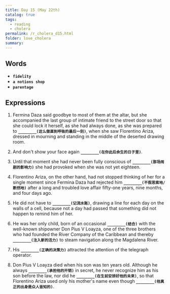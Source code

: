```yaml
---
title: Day 15 (May 22th)
catalog: true
tags: 
  - reading
  - cholera
permalink: /r_cholera_d15.html
folder: love_cholera
summary: 
---
```


## Words

-   <b data-toggle="tooltip" data-original-title="{{site.data.glossary.fidelity}}">`fidelity`</b>
-   <b data-toggle="tooltip" data-original-title="{{site.data.glossary.notions}}">`a notions shop`</b>
-   <b data-toggle="tooltip" data-original-title="{{site.data.glossary.parentage}}">`parentage`</b>


## Expressions

1.  Fermina Daza said goodbye to most of them at the altar, but she accompanied the last group of intimate friend to the street door so that she could lock it herself, as she had always done, as she was prepared to <b data-toggle="tooltip" data-original-title="{{site.data.answers.ae_a}}">`________(这么做直到呼吸的最后一刻)`</b>, when she saw Florentino Ariza, dressed in mourning and standing in the middle of the deserted drawing room.

2.  And don't show your face again <b data-toggle="tooltip" data-original-title="{{site.data.answers.ae_b}}">`________(在你此后余生的日子里)`</b>.

3.  Until that moment she had never been fully conscious of <b data-toggle="tooltip" data-original-title="{{site.data.answers.ae_c}}">`________(那场闹剧的影响力)`</b> she had provoked when she was not yet eighteen.

4.  Florentino Ariza, on the other hand, had not stopped thinking of her for a single moment since Fermina Daza had rejected him <b data-toggle="tooltip" data-original-title="{{site.data.answers.ae_d}}">`________(不假思索地/断然地)`</b> after a long and troubled love affair fifty-one years, nine months, and four days ago.

5.  He did not have to <b data-toggle="tooltip" data-original-title="{{site.data.answers.ae_e}}">`________(记流水账)`</b>, drawing a line for each day on the walls of a cell, because not a day had passed that something did not happen to remind him of her.

6.  He was her only child, born of an occasional <b data-toggle="tooltip" data-original-title="{{site.data.answers.ae_f}}">`________(结合)`</b> with the well-known shipowner Don Pius V Loayza, one of the three brothers who had founded the River Company of the Caribbean and thereby <b data-toggle="tooltip" data-original-title="{{site.data.answers.ae_f2}}">`________(注入新的活力)`</b> to steam navigation along the Magdalena River.

7.  His <b data-toggle="tooltip" data-original-title="{{site.data.answers.ae_g}}">`________(正确的决策力)`</b> attracted the attention of the telegraph operator.

8.  Don Pius V Loayza died when his son was ten years old. Although he always <b data-toggle="tooltip" data-original-title="{{site.data.answers.ae_i}}">`________(承担他的开销)`</b> in secret, he never recognize him as his son before the law, nor did he <b data-toggle="tooltip" data-original-title="{{site.data.answers.ae_i2}}">`________(在生前安排好他的未来)`</b>, so that Florentino Ariza used only his mother's name even though <b data-toggle="tooltip" data-original-title="{{site.data.answers.ae_i3}}">`________(他真正的出身是众人皆知的)`</b>.


